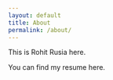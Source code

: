 ```yaml
---
layout: default
title: About
permalink: /about/
---
```


This is Rohit Rusia here.

You can find my resume here.
